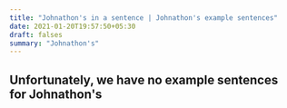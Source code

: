```yaml
---
title: "Johnathon's in a sentence | Johnathon's example sentences"
date: 2021-01-20T19:57:50+05:30
draft: falses
summary: "Johnathon's"
---
```

## Unfortunately, we have no example sentences for Johnathon's                 
